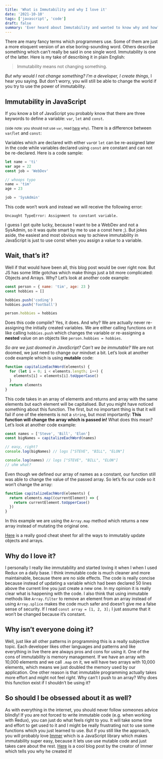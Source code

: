 ```yaml
---
title: 'What is Immutability and why I love it'
date: '2021-10-10'
tags: ['javascript', 'code']
draft: false
summary: 'Ever heard about Immutability and wanted to know why and how? Then you came to the right place!'
---
```


There are many fancy terms which programmers use. Some of them are just a more eloquent version of an else boring-sounding word. Others describe something which can’t really be said in one single word. Immutability is one of the latter. Here is my take of describing it in plain English:

> Immutability means not changing something.

_But why would I not change something? I’m a developer, I create things_, I hear you saying. But don’t worry, you will still be able to change the world if you try to use the power of immutability.

## Immutability in JavaScript

If you know a bit of JavaScript you probably know that there are three keywords to define a variable: `var`, `let` and `const`.

<small> (side note: you should not use `var`, read [here](https://levelup.gitconnected.com/stop-using-var-to-declare-variables-in-javascript-6c0caec16f43) why)</small>.
There is a difference between `var`/`let` and `const`:

Variables which are declared with either `var`or `let` can be re-assigned later in the code while variables declared using `const` are constant and can not be re-declared. Here is a code sample:

```js
let name = 'ti'
var age = 22
const job = 'WebDev'

// whoops typo
name = 'tim'
age = 23

job = 'SysAdmin'
```

This code won’t work and instead we will receive the following error:

`Uncaught TypeError: Assignment to constant variable.`

I guess I got quite lucky, because I want to be a WebDev and not a SysAdmin, so it was quite smart by me to use a const here ;). But jokes aside, the easiest and most obvious way to achieve immutability in JavaScript is just to use const when you assign a value to a variable.

## Wait, that’s it?

Well if that would have been all, this blog post would be over right now. But JS has some little gotchas which make things just a bit more complicated: Objects and Arrays. Why? Let’s look at another code example:

```js
const person = { name: 'tim', age: 23 }
const hobbies = []

hobbies.push('coding')
hobbies.push('football')

person.hobbies = hobbies
```

Does this code compile? Yes, it does. And why? We are actually never re-assigning the initially created variables. We are either calling functions on it like calling `hobbies.push` which changes the variable or re-assigning a **nested** value on an objects like `person.hobbies = hobbies`.

_So are we just doomed in JavaScript? Can’t we be immutable?_
We are not doomed, we just need to change our mindset a bit. Let’s look at another code example which is using **mutable** code:

```js
function capitalizeEachWord(elements) {
  for (let i = 0; i < elements.length; i++) {
    elements[i] = elements[i].toUpperCase()
  }
  return elements
}
```

This code takes in an array of elements and returns and array with the same elements but each element will be capitalised. But you might have noticed something about this function. The first, but no important thing is that it will fail if one of the elements is not a `string`, but most importantly:
**This function will change the array which is passed in!** What does this mean? Let’s look at another code example:

```js
const names = ['Steve', 'Bill', 'Elon']
const bigNames = capitalizeEachWord(names)

// easy, right?
console.log(bigNames) // logs ["STEVE", "BILL", "ELON"]

console.log(names) // logs ["STEVE", "BILL", "ELON"]
// uhm what?
```

Even though we defined our array of names as a constant, our function still was able to change the value of the passed array. So let’s fix our code so it won’t change the array:

```js
function capitalizeEachWord(elements) {
  return elements.map((currentElement) => {
    return currentElement.toUpperCase()
  })
}
```

In this example we are using the `Array.map` method which returns a new array instead of mutating the original one.

[Here](https://blog.cloudboost.io/react-redux-immutable-update-cheat-sheet-296bfdd1f19) is a really good cheat sheet for all the ways to immutably update objects and arrays.

## Why do I love it?

I personally I really like immutability and started loving it when I when I used Redux on a daily base. I think immutable code is much cleaner and more maintainable, because there are no side effects. The code is really concise because instead of updating a variable which had been declared 50 lines above the current line you just create a new one. In my opinion it is really clear what is happening with the code. I also think that using immutable methods like `Array.filter` to remove an element from an array instead of using `Array.splice` makes the code much safer and doesn’t give me a false sense of security. If I read `const array = [1, 2, 3];` I just assume that it won’t be changed because it’s constant.

## Why isn’t everyone doing it?

Well, just like all other patterns in programming this is a really subjective topic. Each developer likes other languages and patterns and like everything in live there are always pros and cons for using it. One of the cons of immutability is memory management. If we have an array with 10,000 elements and we call `.map` on it, we will have two arrays with 10,000 elements, which means we just doubled the memory used by our application. One other reason is that immutable programming actually takes more effort and might not feel _right_. Why can’t I push to an array? Why does this function exist if I shouldn’t be using it?

## So should I be obsessed about it as well?

As with everything in the internet, you should never follow someones advice blindly! If you are not forced to write immutable code (e.g. when working with Redux), you can just do what feels right to you. It will take some time and effort to get used to it and I might be really frustrating not to use some functions which you just learned to use. But if you still like the approach, you will probably love [Immer](https://immerjs.github.io/immer/) which is a JavaScript library which makes immutability super easy, because it lets use use mutable code and just takes care about the rest. [Here](https://medium.com/hackernoon/introducing-immer-immutability-the-easy-way-9d73d8f71cb3) is a cool blog post by the creator of Immer which tells you why he created it!
